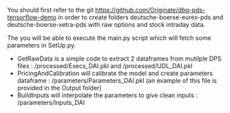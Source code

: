 You should first refer to the git https://github.com/Originate/dbg-pds-tensorflow-demo in order to create folders deutsche-boerse-eurex-pds and deutsche-boerse-xetra-pds with raw options and stock intraday data.

The you will be able to execute the main.py script which will fetch some parameters in SetUp.py.
- GetRawData is a simple code to extract 2 dataframes from mutilple DPS files : /processed/Execs_DAI.pkl and /processed/UDL_DAI.pkl
- PricingAndCalibration will calibrate the model and create parameters dataframe : /parameters/Parameters_DAI.pkl (an example of this file is provided in the Output folder)
- BuildInputs will interpolate the parameters to give clean inputs : /parameters/Inputs_DAI
